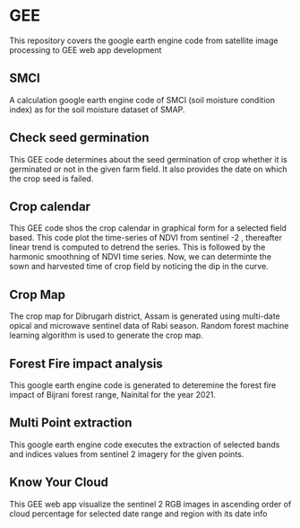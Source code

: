 # GEE
This repository covers the google earth engine code from satellite image processing to GEE web app development

## SMCI
A calculation google earth engine code of SMCI (soil moisture condition index) as for the soil moisture dataset of SMAP.

## Check seed germination
This GEE code determines about the seed germination of crop whether it is germinated or not in the given farm field. It also provides the date on which the crop seed is failed.

## Crop calendar 
This GEE code shos the crop calendar in graphical form for a selected field based. This code plot the time-series of NDVI from sentinel -2 , thereafter linear trend is computed to detrend the series. This is followed by the harmonic smoothning of NDVI time series. Now, we can determinte the sown and harvested time of crop field by noticing the dip in the curve.

## Crop Map
The crop map for Dibrugarh district, Assam is generated using multi-date opical and microwave sentinel data of Rabi season. Random forest machine learning algorithm is used to generate the crop map.

## Forest Fire impact analysis
This google earth engine code is generated to deteremine the forest fire impact of Bijrani forest range, Nainital for the year 2021. 

## Multi Point extraction
This google earth engine code executes the extraction of selected bands and indices values from sentinel 2 imagery for the given points.

## Know Your Cloud
This GEE web app visualize the sentinel 2 RGB images in ascending order of cloud percentage for selected date range and region with its date info
